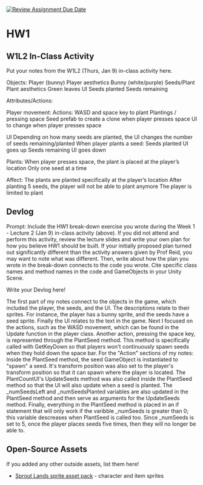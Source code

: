 [![Review Assignment Due Date](https://classroom.github.com/assets/deadline-readme-button-22041afd0340ce965d47ae6ef1cefeee28c7c493a6346c4f15d667ab976d596c.svg)](https://classroom.github.com/a/MjLLqDcN)
# HW1
## W1L2 In-Class Activity

Put your notes from the W1L2 (Thurs, Jan 9) in-class activity here.

Objects:
Player (bunny)
Player aesthetics
Bunny (white/purple)
Seeds/Plant
Plant aesthetics 
Green leaves
UI
Seeds planted
Seeds remaining

Attributes/Actions:

Player movement:
Actions:
WASD and space key to plant
Plantings / pressing space 
Seed prefab to create a clone when player presses space 
UI to change when player presses space 

UI
Depending on how many seeds are planted, the UI changes the number of seeds remaining/planted
When player plants a seed:
Seeds planted UI goes up
Seeds remaining UI goes down 

Plants:
When player presses space, the plant is placed at the player’s location 
Only one seed at a time 

Affect:
The plants are planted specifically at the player’s location
After planting 5 seeds, the player will not be able to plant anymore
The player is limited to plant



## Devlog
Prompt: Include the HW1 break-down exercise you wrote during the Week 1 - Lecture 2 (Jan 9) in-class activity (above). If you did not attend and perform this activity, review the lecture slides and write your own plan for how you believe HW1 should be built. If your initially proposed plan turned out significantly different than the activity answers given by Prof Reid, you may want to note what was different. Then, write about how the plan you wrote in the break-down connects to the code you wrote. Cite specific class names and method names in the code and GameObjects in your Unity Scene.

Write your Devlog here!

The first part of my notes connect to the objects in the game, which included the player, the seeds, and the UI. The descriptions relate to their sprites. For instance, the player has a bunny sprite, and the seeds have a seed sprite. Finally the UI relates to the text in the game. Next I focused on the actions, such as the WASD movement, which can be found in the Update function in the player class. Another action, pressing the space key, is represented through the PlantSeed method. This method is specifically called with GetKeyDown so that players won't continuously spawn seeds when they hold down the space bar. For the "Action" sections of my notes: Inside the PlantSeed method, the seed GameObject is instantiated to "spawn" a seed. It's transform position was also set to the player's transform position so that it can spawn where the player is located. The PlantCountUI's UpdateSeeds method was also called inside the PlantSeed method so that the UI will also update when a seed is planted. The _numSeedsLeft and _numSeedsPlanted variables are also updated in the PlantSeed method and then serve as arguments for the UpdateSeeds method. Finally, everything in the PlantSeed method is placed in an if statement that will only work if the varibble _numSeeds is greater than 0; this variable descreases when PlantSeed is called too. Since _numSeeds is set to 5, once the player places seeds five times, then they will no longer be able to.

## Open-Source Assets
If you added any other outside assets, list them here!
- [Sprout Lands sprite asset pack](https://cupnooble.itch.io/sprout-lands-asset-pack) - character and item sprites
